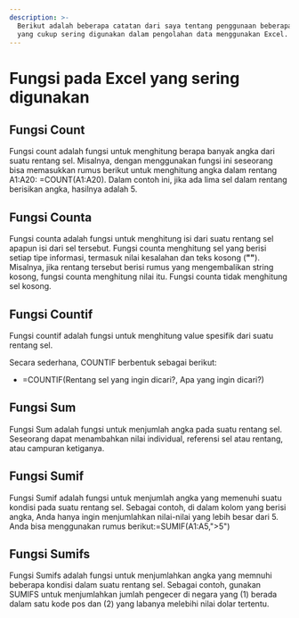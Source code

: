 ```yaml
---
description: >-
  Berikut adalah beberapa catatan dari saya tentang penggunaan beberapa fungsi
  yang cukup sering digunakan dalam pengolahan data menggunakan Excel.
---
```


# Fungsi pada Excel yang sering digunakan

## Fungsi Count

Fungsi count adalah fungsi untuk menghitung berapa banyak angka dari suatu rentang sel.  Misalnya, dengan menggunakan fungsi ini seseorang bisa memasukkan rumus berikut untuk menghitung angka dalam rentang A1:A20: =COUNT\(A1:A20\). Dalam contoh ini, jika ada lima sel dalam rentang berisikan angka, hasilnya adalah 5.

## Fungsi Counta

Fungsi counta adalah fungsi untuk menghitung isi dari suatu rentang sel apapun isi dari sel tersebut.  Fungsi counta menghitung sel yang berisi setiap tipe informasi, termasuk nilai kesalahan dan teks kosong \(**""**\). Misalnya, jika rentang tersebut berisi rumus yang mengembalikan string kosong, fungsi counta menghitung nilai itu. Fungsi counta tidak menghitung sel kosong.

## Fungsi Countif

Fungsi countif adalah fungsi untuk menghitung value spesifik dari suatu rentang sel. 

Secara sederhana, COUNTIF berbentuk sebagai berikut:

* =COUNTIF\(Rentang sel yang ingin dicari?, Apa yang ingin dicari?\)

## Fungsi Sum

Fungsi Sum adalah fungsi untuk menjumlah angka pada suatu rentang sel. Seseorang dapat menambahkan nilai individual, referensi sel atau rentang, atau campuran ketiganya.

## Fungsi Sumif

Fungsi Sumif adalah fungsi untuk menjumlah angka yang memenuhi suatu kondisi pada suatu rentang sel. Sebagai contoh, di dalam kolom yang berisi angka, Anda hanya ingin menjumlahkan nilai-nilai yang lebih besar dari 5. Anda bisa menggunakan rumus berikut:=SUMIF\(A1:A5,"&gt;5"\)

## Fungsi Sumifs

Fungsi Sumifs adalah fungsi untuk menjumlahkan angka yang memnuhi beberapa kondisi dalam suatu rentang sel. Sebagai contoh, gunakan SUMIFS untuk menjumlahkan jumlah pengecer di negara yang \(1\) berada dalam satu kode pos dan \(2\) yang labanya melebihi nilai dolar tertentu.

